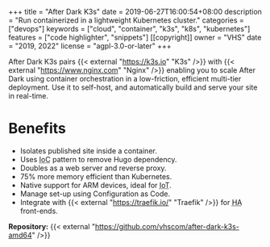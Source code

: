 +++
title = "After Dark K3s"
date = 2019-06-27T16:00:54+08:00
description = "Run containerized in a lightweight Kubernetes cluster."
categories = ["devops"]
keywords = ["cloud", "container", "k3s", "k8s", "kubernetes"]
features = ["code highlighter", "snippets"]
[[copyright]]
  owner = "VHS"
  date = "2019, 2022"
  license = "agpl-3.0-or-later"
+++

After Dark K3s pairs {{< external "https://k3s.io" "K3s" />}} with {{< external "https://www.nginx.com" "Nginx" />}} enabling you to scale After Dark using container orchestration in a low-friction, efficient multi-tier deployment. Use it to self-host, and automatically build and serve your site in real-time.

# Benefits

- Isolates published site inside a container.
- Uses <abbr title="Inversion of Control">IoC</abbr> pattern to remove Hugo dependency.
- Doubles as a web server and reverse proxy.
- 75% more memory efficient than Kubernetes.
- Native support for ARM devices, ideal for <abbr title="Internet of Things">IoT</abbr>.
- Manage set-up using Configuration as Code.
- Integrate with {{< external "https://traefik.io/" "Traefik" />}} for <abbr title="High Availability">HA</abbr> front-ends.

**Repository:** {{< external "https://github.com/vhscom/after-dark-k3s-amd64" />}}

